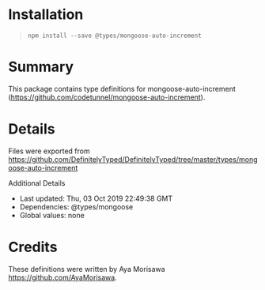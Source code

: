 # Installation
> `npm install --save @types/mongoose-auto-increment`

# Summary
This package contains type definitions for mongoose-auto-increment (https://github.com/codetunnel/mongoose-auto-increment).

# Details
Files were exported from https://github.com/DefinitelyTyped/DefinitelyTyped/tree/master/types/mongoose-auto-increment

Additional Details
 * Last updated: Thu, 03 Oct 2019 22:49:38 GMT
 * Dependencies: @types/mongoose
 * Global values: none

# Credits
These definitions were written by Aya Morisawa <https://github.com/AyaMorisawa>.
